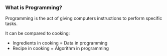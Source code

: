 ### <strong>What is Programming?</strong>

Programming is the act of giving computers instructions to perform specific tasks.

It can be compared to cooking:
- Ingredients in cooking = Data in programming
- Recipe in cooking = Algorithm in programming